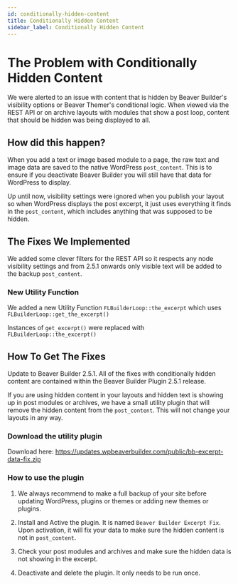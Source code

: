 ```yaml
---
id: conditionally-hidden-content
title: Conditionally Hidden Content
sidebar_label: Conditionally Hidden Content
---
```


# The Problem with Conditionally Hidden Content

We were alerted to an issue with content that is hidden by Beaver Builder's visibility options or Beaver Themer's conditional logic. When viewed via the REST API or on archive layouts with modules that show a post loop, content that should be hidden was being displayed to all.

## How did this happen?

When you add a text or image based module to a page, the raw text and image data are saved to the native WordPress `post_content`. This is to ensure if you deactivate Beaver Builder you will still have that data for WordPress to display.

Up until now, visibility settings were ignored when you publish your layout so when WordPress displays the post excerpt, it just uses everything it finds in the `post_content`, which includes anything that was supposed to be hidden.

## The Fixes We Implemented

We added some clever filters for the REST API so it respects any node visibility settings and from 2.5.1 onwards only visible text will be added to the backup `post_content`.

### New Utility Function

We added a new Utility Function `FLBuilderLoop::the_excerpt` which uses `FLBuilderLoop::get_the_excerpt()`

Instances of `get_excerpt()` were replaced with `FLBuilderLoop::the_excerpt()`


## How To Get The Fixes

Update to Beaver Builder 2.5.1. All of the fixes with conditionally hidden content are contained within the Beaver Builder Plugin 2.5.1 release.

If you are using hidden content in your layouts and hidden text is showing up in post modules or archives, we have a small utility plugin that will remove the hidden content from the `post_content`. This will not change your layouts in any way.

### Download the utility plugin

Download here: https://updates.wpbeaverbuilder.com/public/bb-excerpt-data-fix.zip

### How to use the plugin

1. We always recommend to make a full backup of your site before updating WordPress, plugins or themes or adding new themes or plugins.  

2. Install and Active the plugin. It is named `Beaver Builder Excerpt Fix`.  Upon activation, it will fix your data to make sure the hidden content is not in `post_content`.

3. Check your post modules and archives and make sure the hidden data is not showing in the excerpt.

4. Deactivate and delete the plugin.  It only needs to be run once.
